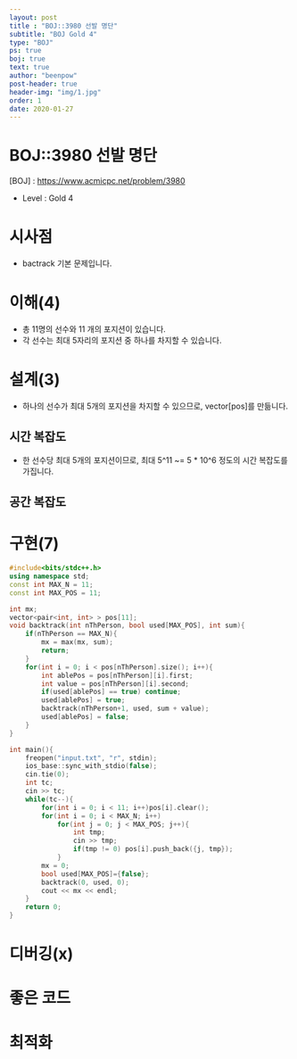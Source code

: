 ```yaml
---
layout: post
title : "BOJ::3980 선발 명단"
subtitle: "BOJ Gold 4"
type: "BOJ"
ps: true
boj: true
text: true
author: "beenpow"
post-header: true
header-img: "img/1.jpg"
order: 1
date: 2020-01-27
---
```


# BOJ::3980 선발 명단
[BOJ] : <https://www.acmicpc.net/problem/3980>
- Level : Gold 4

# 시사점
- bactrack 기본 문제입니다.

# 이해(4)
- 총 11명의 선수와 11 개의 포지션이 있습니다.
- 각 선수는 최대 5자리의 포지션 중 하나를 차지할 수 있습니다.

# 설계(3)
- 하나의 선수가 최대 5개의 포지션을 차지할 수 있으므로, vector[pos]를 만듦니다.

## 시간 복잡도
- 한 선수당 최대 5개의 포지션이므로, 최대 5^11 ~= 5 * 10^6 정도의 시간 복잡도를 가집니다.

## 공간 복잡도

# 구현(7)

```cpp
#include<bits/stdc++.h>
using namespace std;
const int MAX_N = 11;
const int MAX_POS = 11;

int mx;
vector<pair<int, int> > pos[11];
void backtrack(int nThPerson, bool used[MAX_POS], int sum){
    if(nThPerson == MAX_N){
        mx = max(mx, sum);
        return;
    }
    for(int i = 0; i < pos[nThPerson].size(); i++){
        int ablePos = pos[nThPerson][i].first;
        int value = pos[nThPerson][i].second;
        if(used[ablePos] == true) continue;
        used[ablePos] = true;
        backtrack(nThPerson+1, used, sum + value);
        used[ablePos] = false;
    }
}

int main(){
    freopen("input.txt", "r", stdin);
    ios_base::sync_with_stdio(false);
    cin.tie(0);
    int tc;
    cin >> tc;
    while(tc--){
        for(int i = 0; i < 11; i++)pos[i].clear();
        for(int i = 0; i < MAX_N; i++)
            for(int j = 0; j < MAX_POS; j++){
                int tmp;
                cin >> tmp;
                if(tmp != 0) pos[i].push_back({j, tmp});
            }
        mx = 0;
        bool used[MAX_POS]={false};
        backtrack(0, used, 0);
        cout << mx << endl;
    }
    return 0;
}
```

# 디버깅(x)

# 좋은 코드

# 최적화
